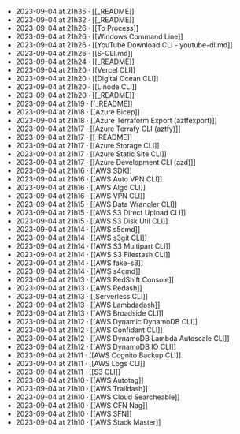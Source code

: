 - 2023-09-04 at 21h35 · [[_README]]
- 2023-09-04 at 21h32 · [[_README]]
- 2023-09-04 at 21h26 · [[To Process]]
- 2023-09-04 at 21h26 · [[Windows Command Line]]
- 2023-09-04 at 21h26 · [[YouTube Download CLI - youtube-dl.md]]
- 2023-09-04 at 21h26 · [[S-CLI.md]]
- 2023-09-04 at 21h24 · [[_README]]
- 2023-09-04 at 21h20 · [[Vercel CLI]]
- 2023-09-04 at 21h20 · [[Digital Ocean CLI]]
- 2023-09-04 at 21h20 · [[Linode CLI]]
- 2023-09-04 at 21h20 · [[_README]]
- 2023-09-04 at 21h19 · [[_README]]
- 2023-09-04 at 21h18 · [[Azure Bicep]]
- 2023-09-04 at 21h18 · [[Azure Terraform Export (aztfexport)]]
- 2023-09-04 at 21h17 · [[Azure Terrafy CLI (aztfy)]]
- 2023-09-04 at 21h17 · [[_README]]
- 2023-09-04 at 21h17 · [[Azure Storage CLI]]
- 2023-09-04 at 21h17 · [[Azure Static Site CLI]]
- 2023-09-04 at 21h17 · [[Azure Development CLI (azd)]]
- 2023-09-04 at 21h16 · [[AWS SDK]]
- 2023-09-04 at 21h16 · [[AWS Auto VPN CLI]]
- 2023-09-04 at 21h16 · [[AWS Algo CLI]]
- 2023-09-04 at 21h16 · [[AWS VPN CLI]]
- 2023-09-04 at 21h15 · [[AWS Data Wrangler CLI]]
- 2023-09-04 at 21h15 · [[AWS S3 Direct Upload CLI]]
- 2023-09-04 at 21h15 · [[AWS S3 Disk Util CLI]]
- 2023-09-04 at 21h14 · [[AWS s5cmd]]
- 2023-09-04 at 21h14 · [[AWS s3git CLI]]
- 2023-09-04 at 21h14 · [[AWS S3 Multipart CLI]]
- 2023-09-04 at 21h14 · [[AWS S3 Filestash CLI]]
- 2023-09-04 at 21h14 · [[AWS fake-s3]]
- 2023-09-04 at 21h14 · [[AWS s4cmd]]
- 2023-09-04 at 21h13 · [[AWS RedShift Console]]
- 2023-09-04 at 21h13 · [[AWS Redash]]
- 2023-09-04 at 21h13 · [[Serverless CLI]]
- 2023-09-04 at 21h13 · [[AWS Lambdadash]]
- 2023-09-04 at 21h13 · [[AWS Broadside CLI]]
- 2023-09-04 at 21h12 · [[AWS Dynamic DynamoDB CLI]]
- 2023-09-04 at 21h12 · [[AWS Confidant CLI]]
- 2023-09-04 at 21h12 · [[AWS DynamoDB Lambda Autoscale CLI]]
- 2023-09-04 at 21h12 · [[AWS DynamoDB IO CLI]]
- 2023-09-04 at 21h11 · [[AWS Cognito Backup CLI]]
- 2023-09-04 at 21h11 · [[AWS Logs CLI]]
- 2023-09-04 at 21h11 · [[S3 CLI]]
- 2023-09-04 at 21h10 · [[AWS Autotag]]
- 2023-09-04 at 21h10 · [[AWS Traildash]]
- 2023-09-04 at 21h10 · [[AWS Cloud Searcheable]]
- 2023-09-04 at 21h10 · [[AWS CFN Nag]]
- 2023-09-04 at 21h10 · [[AWS SFN]]
- 2023-09-04 at 21h10 · [[AWS Stack Master]]
